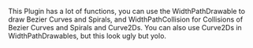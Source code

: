 This Plugin has a lot of functions, you can use the WidthPathDrawable to draw Bezier Curves and Spirals,
and WidthPathCollision for Collisions of Bezier Curves and Spirals and Curve2Ds.
You can also use Curve2Ds in WidthPathDrawables, but this look ugly but yolo.
